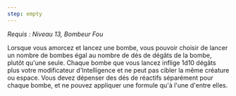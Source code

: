 ```yaml
---
step: empty
---
```

*Requis : Niveau 13, Bombeur Fou*

Lorsque vous amorcez et lancez une bombe, vous pouvoir choisir de lancer un nombre de bombes égal au nombre de dés de dégâts de la bombe, plutôt qu'une seule. Chaque bombe que vous lancez inflige 1d10 dégâts plus votre modificateur d'Intelligence et ne peut pas cibler la même créature ou espace. Vous devez dépenser des dés de réactifs séparément pour chaque bombe, et ne pouvez appliquer une formule qu'à l'une d'entre elles.
